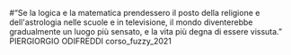 #“Se la logica e la matematica prendessero il posto della religione e dell'astrologia nelle scuole e in televisione, il mondo diventerebbe gradualmente un luogo più sensato, e la vita più degna di essere vissuta.”
                                                                                                                                                              PIERGIORGIO ODIFREDDI 
corso_fuzzy_2021


